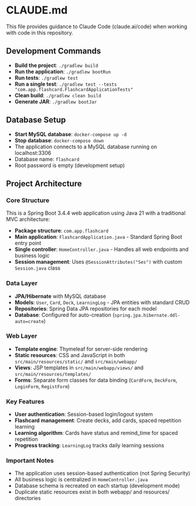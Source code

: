 # CLAUDE.md

This file provides guidance to Claude Code (claude.ai/code) when working with code in this repository.

## Development Commands

- **Build the project**: `./gradlew build`
- **Run the application**: `./gradlew bootRun`
- **Run tests**: `./gradlew test`
- **Run a single test**: `./gradlew test --tests "com.app.flashcard.FlashcardApplicationTests"`
- **Clean build**: `./gradlew clean build`
- **Generate JAR**: `./gradlew bootJar`

## Database Setup

- **Start MySQL database**: `docker-compose up -d`
- **Stop database**: `docker-compose down`
- The application connects to a MySQL database running on localhost:3306
- Database name: `flashcard`
- Root password is empty (development setup)

## Project Architecture

### Core Structure
This is a Spring Boot 3.4.4 web application using Java 21 with a traditional MVC architecture:

- **Package structure**: `com.app.flashcard`
- **Main application**: `FlashcardApplication.java` - Standard Spring Boot entry point
- **Single controller**: `HomeController.java` - Handles all web endpoints and business logic
- **Session management**: Uses `@SessionAttributes("Ses")` with custom `Session.java` class

### Data Layer
- **JPA/Hibernate** with MySQL database
- **Models**: `User`, `Card`, `Deck`, `LearningLog` - JPA entities with standard CRUD
- **Repositories**: Spring Data JPA repositories for each model
- **Database**: Configured for auto-creation (`spring.jpa.hibernate.ddl-auto=create`)

### Web Layer
- **Template engine**: Thymeleaf for server-side rendering
- **Static resources**: CSS and JavaScript in both `src/main/resources/static/` and `src/main/webapp/`
- **Views**: JSP templates in `src/main/webapp/views/` and `src/main/resources/templates/`
- **Forms**: Separate form classes for data binding (`CardForm`, `DeckForm`, `LoginForm`, `RegistForm`)

### Key Features
- **User authentication**: Session-based login/logout system
- **Flashcard management**: Create decks, add cards, spaced repetition learning
- **Learning algorithm**: Cards have status and remind_time for spaced repetition
- **Progress tracking**: `LearningLog` tracks daily learning sessions

### Important Notes
- The application uses session-based authentication (not Spring Security)
- All business logic is centralized in `HomeController.java`
- Database schema is recreated on each startup (development mode)
- Duplicate static resources exist in both webapp/ and resources/ directories